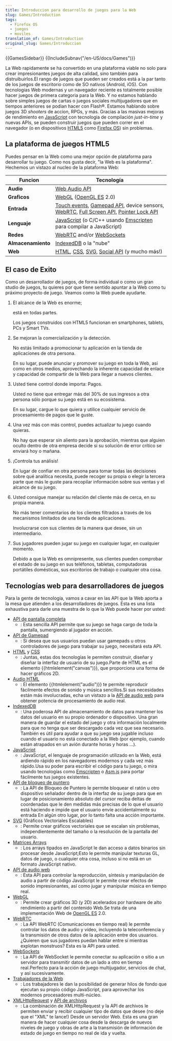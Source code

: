 ```yaml
---
title: Introduccion para desarrollo de juegos para la Web
slug: Games/Introduction
tags:
  - Firefox OS
  - juegos
  - moviles
translation_of: Games/Introduction
original_slug: Games/Introduccion
---
```

{{GamesSidebar}}
{{IncludeSubnav("/en-US/docs/Games")}}

La Web rapidamente se ha convertido en una plataforma viable no solo para crear impresionantes juegos de alta calidad, sino también para distruibuirlos.El rango de juegos que pueden ser creados está a la par tanto de los juegos de escritorio como de SO nativos (Android, iOS). Con tecnologias Web modernas y un navegador reciente es totalmente posible hacer juegos de primera categoria para la Web. Y no estamos hablando sobre simples juegos de cartas o juegos sociales multijugadores que en tiempos anteriores se podian hacer con Flash®. Estamos hablando sobre juegos 3D _shooters_ de accion, RPGs, y más. Gracias a las masivas mejoras de rendimiento en [JavaScript](/en-US/docs/JavaScript "/en-US/docs/JavaScript") con tecnologia de compilación _just-in-time_ y nuevas APIs, se pueden construir juegos que pueden correr en el navegador (o en dispositivos [HTML5](/en-US/docs/HTML/HTML5 "/en-US/docs/HTML/HTML5") como [Firefox OS](/en-US/docs/Mozilla/Firefox_OS "/en-US/docs/Mozilla/Firefox_OS")) sin problemas.

## La plataforma de juegos HTML5

Puedes pensar en la Web como una mejor opción de plataforma para desarrollar tu juego. Como nos gusta decir, "la Web es la plataforma". Hechemos un vistazo al nucleo de la plataforma Web:

| Funcion            | Tecnología                                                                                                                                                                                                                                                                                                                                                                                                                                    |
| ------------------ | --------------------------------------------------------------------------------------------------------------------------------------------------------------------------------------------------------------------------------------------------------------------------------------------------------------------------------------------------------------------------------------------------------------------------------------------- |
| **Audio**          | [Web Audio API](/es/docs/Web_Audio_API "/en-US/docs/Web_Audio_API")                                                                                                                                                                                                                                                                                                                                                                           |
| **Graficos**       | [WebGL](/es/docs/WebGL "/en-US/docs/WebGL") ([OpenGL ES](http://www.khronos.org/opengles/) 2.0)                                                                                                                                                                                                                                                                                                                                               |
| **Entrada**        | [Touch events](/es/docs/DOM/Touch_events "/en-US/docs/DOM/Touch_events"), [Gamepad API](/en-US/docs/API/Gamepad/Using_Gamepad_API "/en-US/docs/API/Gamepad/Using_Gamepad_API"), device sensors, [WebRTC](/es/docs/Web/API/WebRTC_API "/en-US/docs/WebRTC"), [Full Screen API](/es/docs/DOM/Using_fullscreen_mode "/en-US/docs/DOM/Using_fullscreen_mode"), [Pointer Lock API](/es/docs/WebAPI/Pointer_Lock "/en-US/docs/WebAPI/Pointer_Lock") |
| **Lenguaje**       | [JavaScript](/es/docs/JavaScript "/en-US/docs/JavaScript") (o C/C++ usando [Emscripten](https://github.com/kripken/emscripten/wiki) para compilar a JavaScript)                                                                                                                                                                                                                                                                               |
| **Redes**          | [WebRTC](/es/docs/WebRTC "/en-US/docs/WebRTC") and/or [WebSockets](/es/docs/WebSockets "/en-US/docs/WebSockets")                                                                                                                                                                                                                                                                                                                              |
| **Almacenamiento** | [IndexedDB](/es/docs/IndexedDB "/en-US/docs/IndexedDB") o la "nube"                                                                                                                                                                                                                                                                                                                                                                           |
| **Web**            | [HTML](/es/docs/HTML "/en-US/docs/HTML"), [CSS](/es/docs/CSS "/en-US/docs/CSS"), [SVG](/es/docs/SVG "/en-US/docs/SVG"), [Social API](/es/docs/Social_API "/en-US/docs/Social_API") (y mucho más!)                                                                                                                                                                                                                                             |

## El caso de Exito

Como un desarrollador de juegos, de forma individual o como un gran studio de juegos, tu quieres por que tiene sentido apuntar a la Web como tu práximo proyecto de juego. Veamos como la Web puede ayudarte.

1. El alcance de la Web es enorme;

    está en todas partes.

    Los juegos construidos con HTML5 funcionan en smartphones, tablets, PCs y Smart TVs.

2. Se mejoran la comercialización y la detección.

    No estás limitado a promocionar tu aplicación en la tienda de aplicaciones de otra persona.

    En su lugar, puede anunciar y promover su juego en toda la Web, así como en otros medios, aprovechando la inherente capacidad de enlace y capacidad de compartir de la Web para llegar a nuevos clientes.

3. Usted tiene control donde importa: Pagos.

    Usted no tiene que entregar más del 30% de sus ingresos a otra persona sólo porque su juego está en su ecosistema.

    En su lugar, cargue lo que quiera y utilice cualquier servicio de procesamiento de pagos que le guste.

4. Una vez más con más control, puedes actualizar tu juego cuando quieras.

    No hay que esperar sin aliento para la aprobación, mientras que alguien oculto dentro de otra empresa decide si su solución de error crítico se enviará hoy o mañana.

5. ¡Controla tus análisis!

    En lugar de confiar en otra persona para tomar todas las decisiones sobre qué analítica necesita, puede recoger su propia o elegir la tercera parte que más le guste para recopilar información sobre sus ventas y el alcance de su juego.

6. Usted consigue manejar su relación del cliente más de cerca, en su propia manera.

    No más tener comentarios de los clientes filtrados a través de los mecanismos limitados de una tienda de aplicaciones.

    Involucrarse con sus clientes de la manera que desee, sin un intermediario.

7. Sus jugadores pueden jugar su juego en cualquier lugar, en cualquier momento.

    Debido a que la Web es omnipresente, sus clientes pueden comprobar el estado de su juego en sus teléfonos, tabletas, computadoras portátiles domésticas, sus escritorios de trabajo o cualquier otra cosa.

## Tecnologías web para desarrolladores de juegos

Para la gente de tecnología, vamos a cavar en las API que la Web aporta a la mesa que atienden a los desarrolladores de juegos. Esta es una lista exhaustiva para darle una muestra de lo que la Web puede hacer por usted:

- [API de pantalla completa](/es/docs/Web/API/Fullscreen_API)
  - : Esta sencilla API permite que su juego se haga cargo de toda la pantalla, sumergiendo al jugador en acción.
- [API de Gamepad](/es/docs/API/Gamepad/Using_Gamepad_API)
  - : Si desea que sus usuarios puedan usar gamepads u otros controladores de juego para trabajar su juego, necesitará esta API.
- [HTML](https://developer.mozilla.org/es/docs/Web/HTML) y [CSS](https://developer.mozilla.org/es/docs/Web/CSS)
  - : Juntas, estas dos tecnologías le permiten construir, diseñar y diseñar la interfaz de usuario de su juego.Parte de HTML es el elemento {{htmlelement("canvas")}}, que proporciona una forma de hacer gráficos 2D.
- [Audio HTML](https://developer.mozilla.org/es/docs/Web/HTML/Elemento/audio)
  - : El elemento {{htmlelement("audio")}} te permite reproducir fácilmente efectos de sonido y música sencillos.Si sus necesidades están más involucradas, echa un vistazo a la [API de audio web](/es/docs/Web_Audio_API) para obtener potencia de procesamiento de audio real.
- [IndexedDB](https://developer.mozilla.org/es/docs/IndexedDB-840092-dup)
  - : Una poderosa API de almacenamiento de datos para mantener los datos del usuario en su propio ordenador o dispositivo. Una gran manera de guardar el estado del juego y otra información localmente para que no tenga que ser descargado cada vez que sea necesario. También es útil para ayudar a que su juego sea jugable incluso cuando el usuario no está conectado a la Web (por ejemplo, cuando están atrapados en un avión durante horas y horas ...).
- [JavaScript](https://developer.mozilla.org/es/docs/Web/JavaScript)
  - : JavaScript, el lenguaje de programación utilizado en la Web, está ardiendo rápido en los navegadores modernos y cada vez más rápido.Usa su poder para escribir el código para tu juego, o mira usando tecnologías como [Emscripten](https://github.com/kripken/emscripten/wiki) o [Asm.js](http://asmjs.org/spec/latest/) para portar fácilmente tus juegos existentes.
- [API de bloqueo de puntero](https://developer.mozilla.org/es/docs/WebAPI/Pointer_Lock)
  - : La API de Bloqueo de Puntero le permite bloquear el ratón u otro dispositivo señalador dentro de la interfaz de su juego para que en lugar de posicionamiento absoluto del cursor reciba deltas de coordenadas que le den medidas más precisas de lo que el usuario está haciendo e impide que el usuario envíe accidentalmente su entrada En algún otro lugar, por lo tanto falta una acción importante.
- [SVG](https://developer.mozilla.org/es/docs/Web/SVG) (Gráficos Vectoriales Escalables)
  - : Permite crear gráficos vectoriales que se escalan sin problemas, independientemente del tamaño o la resolución de la pantalla del usuario.
- [Matrices Arrays](https://developer.mozilla.org/es/docs/Web/JavaScript/Vectores_tipados)
  - : Los arrays tipados en JavaScript le dan acceso a datos binarios sin procesar desde JavaScript;Esto le permite manipular texturas GL, datos de juego, o cualquier otra cosa, incluso si no está en un formato JavaScript nativo.
- [API de audio web](https://developer.mozilla.org/es/docs/Web_Audio_API)
  - : Esta API para controlar la reproducción, síntesis y manipulación de audio a partir de código JavaScript le permite crear efectos de sonido impresionantes, así como jugar y manipular música en tiempo real.
- [WebGL](https://developer.mozilla.org/es/docs/Web/API/WebGL_API)
  - : Permite crear gráficos 3D (y 2D) acelerados por hardware de alto rendimiento a partir del contenido Web.Se trata de una implementación Web de [OpenGL ES](http://www.khronos.org/opengles/) 2.0.
- [WebRTC](https://developer.mozilla.org/es/docs/Web/API/WebRTC_API)
  - : La API WebRTC (Comunicaciones en tiempo real) le permite controlar los datos de audio y vídeo, incluyendo la teleconferencia y la transmisión de otros datos de la aplicación entre dos usuarios. ¿Quieren que sus jugadores puedan hablar entre sí mientras explotan monstruos? Esta es la API para usted.
- [WebSockets](https://developer.mozilla.org/es/docs/Web/API/WebSockets_API)
  - : La API de WebSocket le permite conectar su aplicación o sitio a un servidor para transmitir datos de un lado a otro en tiempo real.Perfecto para la acción de juego multijugador, servicios de chat, y así sucesivamente.
- [Trabajadores de la Web](https://developer.mozilla.org/es/docs/Web/Guide/Performance/Usando_web_workers)
  - : Los trabajadores le dan la posibilidad de generar hilos de fondo que ejecutan su propio código JavaScript, para aprovechar los modernos procesadores multi-núcleo.
- [XMLHttpRequest](https://developer.mozilla.org/es/docs/Web/API/XMLHttpRequest) y [API de archivos](/es/docs/DOM/File_API)
  - : La combinación de XMLHttpRequest y la API de archivos le permiten enviar y recibir cualquier tipo de datos que desee (no deje que el "XML" te lance!) Desde un servidor Web. Esta es una gran manera de hacer cualquier cosa desde la descarga de nuevos niveles de juego y obras de arte a la transmisión de información de estado de juego en tiempo no real de ida y vuelta.

